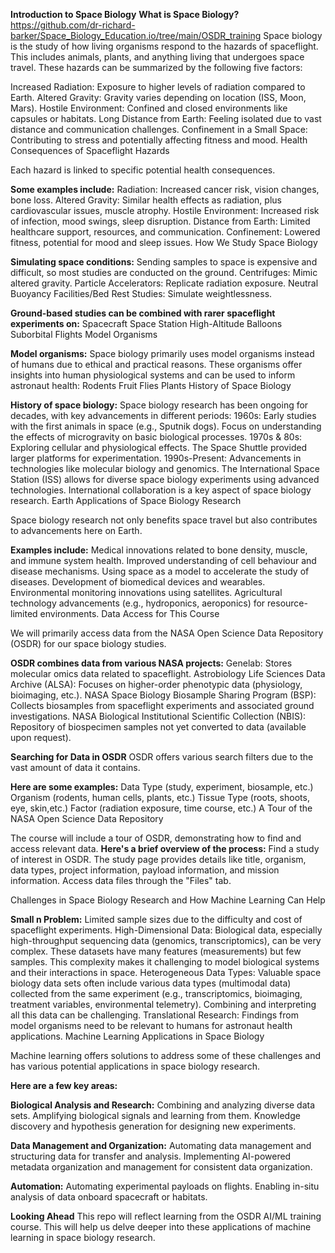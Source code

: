 **Introduction to Space Biology**
**What is Space Biology?**
https://github.com/dr-richard-barker/Space_Biology_Education.io/tree/main/OSDR_training
Space biology is the study of how living organisms respond to the hazards of spaceflight. This includes animals, plants, and anything living that undergoes space travel. These hazards can be summarized by the following five factors:

Increased Radiation: Exposure to higher levels of radiation compared to Earth.
Altered Gravity: Gravity varies depending on location (ISS, Moon, Mars).
Hostile Environment: Confined and closed environments like capsules or habitats.
Long Distance from Earth: Feeling isolated due to vast distance and communication challenges.
Confinement in a Small Space: Contributing to stress and potentially affecting fitness and mood.
Health Consequences of Spaceflight Hazards

Each hazard is linked to specific potential health consequences. 

**Some examples include:**
Radiation: Increased cancer risk, vision changes, bone loss.
Altered Gravity: Similar health effects as radiation, plus cardiovascular issues, muscle atrophy.
Hostile Environment: Increased risk of infection, mood swings, sleep disruption.
Distance from Earth: Limited healthcare support, resources, and communication.
Confinement: Lowered fitness, potential for mood and sleep issues.
How We Study Space Biology


**Simulating space conditions:** Sending samples to space is expensive and difficult, so most studies are conducted on the ground. 
Centrifuges: Mimic altered gravity.
Particle Accelerators: Replicate radiation exposure.
Neutral Buoyancy Facilities/Bed Rest Studies: Simulate weightlessness.


**Ground-based studies can be combined with rarer spaceflight experiments on:**
Spacecraft
Space Station
High-Altitude Balloons
Suborbital Flights
Model Organisms


**Model organisms:** Space biology primarily uses model organisms instead of humans due to ethical and practical reasons. 
These organisms offer insights into human physiological systems and can be used to inform astronaut health:
Rodents
Fruit Flies
Plants
History of Space Biology


**History of space biology:** Space biology research has been ongoing for decades, with key advancements in different periods:
1960s: Early studies with the first animals in space (e.g., Sputnik dogs). Focus on understanding the effects of microgravity on basic biological processes.
1970s & 80s: Exploring cellular and physiological effects. The Space Shuttle provided larger platforms for experimentation.
1990s-Present: Advancements in technologies like molecular biology and genomics. The International Space Station (ISS) allows for diverse space biology experiments using advanced technologies. International collaboration is a key aspect of space biology research.
Earth Applications of Space Biology Research

Space biology research not only benefits space travel but also contributes to advancements here on Earth. 

**Examples include:**
Medical innovations related to bone density, muscle, and immune system health.
Improved understanding of cell behaviour and disease mechanisms.
Using space as a model to accelerate the study of diseases.
Development of biomedical devices and wearables.
Environmental monitoring innovations using satellites.
Agricultural technology advancements (e.g., hydroponics, aeroponics) for resource-limited environments.
Data Access for This Course

We will primarily access data from the NASA Open Science Data Repository (OSDR) for our space biology studies.  

**OSDR combines data from various NASA projects:**
Genelab: Stores molecular omics data related to spaceflight.
Astrobiology Life Sciences Data Archive (ALSA): Focuses on higher-order phenotypic data (physiology, bioimaging, etc.).
NASA Space Biology Biosample Sharing Program (BSP): Collects biosamples from spaceflight experiments and associated ground investigations.
NASA Biological Institutional Scientific Collection (NBIS): Repository of biospecimen samples not yet converted to data (available upon request).

**Searching for Data in OSDR**
OSDR offers various search filters due to the vast amount of data it contains. 

**Here are some examples:**
Data Type (study, experiment, biosample, etc.)
Organism (rodents, human cells, plants, etc.)
Tissue Type (roots, shoots, eye, skin,etc.)
Factor (radiation exposure, time course, etc.)
A Tour of the NASA Open Science Data Repository

The course will include a tour of OSDR, demonstrating how to find and access relevant data. 
**Here's a brief overview of the process:**
Find a study of interest in OSDR.
The study page provides details like title, organism, data types, project information, payload information, and mission information.
Access data files through the "Files" tab.


Challenges in Space Biology Research and How Machine Learning Can Help

**Small n Problem:** Limited sample sizes due to the difficulty and cost of spaceflight experiments.
High-Dimensional Data: Biological data, especially high-throughput sequencing data (genomics, transcriptomics), can be very complex. These datasets have many features (measurements) but few samples. This complexity makes it challenging to model biological systems and their interactions in space.
Heterogeneous Data Types: Valuable space biology data sets often include various data types (multimodal data) collected from the same experiment (e.g., transcriptomics, bioimaging, treatment variables, environmental telemetry). Combining and interpreting all this data can be challenging.
Translational Research: Findings from model organisms need to be relevant to humans for astronaut health applications.
Machine Learning Applications in Space Biology

Machine learning offers solutions to address some of these challenges and has various potential applications in space biology research. 

**Here are a few key areas:**

**Biological Analysis and Research:**
Combining and analyzing diverse data sets.
Amplifying biological signals and learning from them.
Knowledge discovery and hypothesis generation for designing new experiments.

**Data Management and Organization:**
Automating data management and structuring data for transfer and analysis.
Implementing AI-powered metadata organization and management for consistent data organization.

**Automation:**
Automating experimental payloads on flights.
Enabling in-situ analysis of data onboard spacecraft or habitats.

**Looking Ahead**
This repo will reflect learning from the OSDR AI/ML training course.
This will help us delve deeper into these applications of machine learning in space biology research. 


